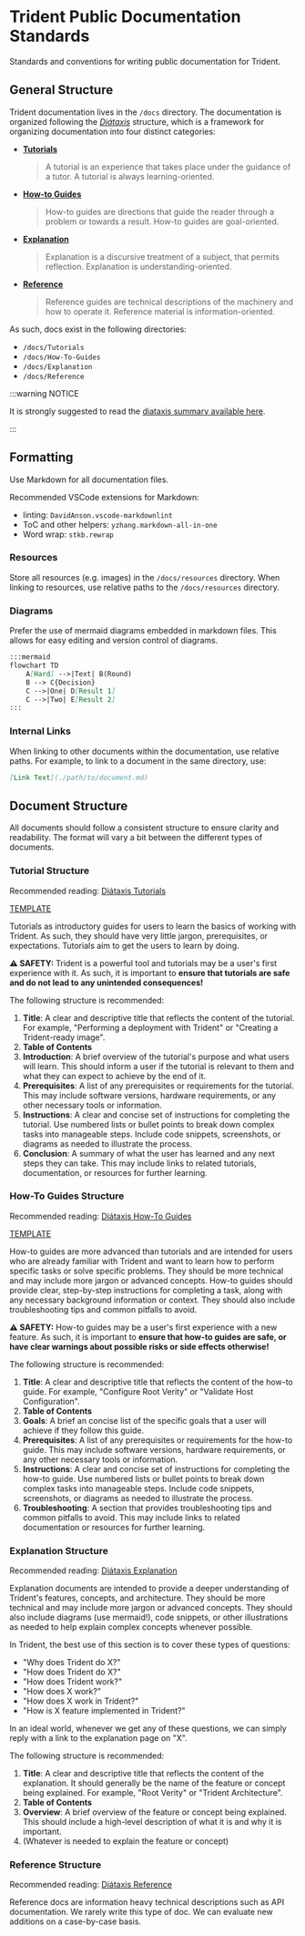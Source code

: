 # Trident Public Documentation Standards

Standards and conventions for writing public documentation for Trident.

## General Structure

Trident documentation lives in the `/docs` directory. The documentation is
organized following the *[Diátaxis](https://diataxis.fr/)* structure, which
is a framework for organizing documentation into four distinct categories:

- **[Tutorials](https://diataxis.fr/tutorials/)**
    > A tutorial is an experience that takes place under the guidance of a
    > tutor. A tutorial is always learning-oriented.
- **[How-to Guides](https://diataxis.fr/how-to-guides/)**
    > How-to guides are directions that guide the reader through a problem or
    > towards a result. How-to guides are goal-oriented.
- **[Explanation](https://diataxis.fr/explanation/)**
    > Explanation is a discursive treatment of a subject, that permits
    > reflection. Explanation is understanding-oriented.
- **[Reference](https://diataxis.fr/reference/)**
    > Reference guides are technical descriptions of the machinery and how to
    > operate it. Reference material is information-oriented.

As such, docs exist in the following directories:

- `/docs/Tutorials`
- `/docs/How-To-Guides`
- `/docs/Explanation`
- `/docs/Reference`

:::warning NOTICE

It is strongly suggested to read the
[diataxis summary available here](https://diataxis.fr/start-here/).

:::

## Formatting

Use Markdown for all documentation files.

Recommended VSCode extensions for Markdown:

- linting: `DavidAnson.vscode-markdownlint`
- ToC and other helpers: `yzhang.markdown-all-in-one`
- Word wrap: `stkb.rewrap`

### Resources

Store all resources (e.g. images) in the `/docs/resources` directory.
When linking to resources, use relative paths to the `/docs/resources` directory.

### Diagrams

Prefer the use of mermaid diagrams embedded in markdown files. This allows for
easy editing and version control of diagrams.

```markdown
:::mermaid
flowchart TD
    A[Hard] -->|Text| B(Round)
    B --> C{Decision}
    C -->|One| D[Result 1]
    C -->|Two| E[Result 2]
:::
```

### Internal Links

When linking to other documents within the documentation, use relative paths.
For example, to link to a document in the same directory, use:

```markdown
[Link Text](./path/to/document.md)
```

## Document Structure

All documents should follow a consistent structure to ensure clarity and
readability. The format will vary a bit between the different types of
documents.

### Tutorial Structure

Recommended reading: [Diátaxis Tutorials](https://diataxis.fr/tutorials/)

[TEMPLATE](tutorial-template.md)

Tutorials as introductory guides for users to learn the basics of working with
Trident. As such, they should have very little jargon, prerequisites, or
expectations. Tutorials aim to get the users to learn by doing.

**⚠️ SAFETY:** Trident is a powerful tool and tutorials may be a user's first
experience with it. As such, it is important to **ensure that tutorials are safe
and do not lead to any unintended consequences!**

The following structure is recommended:

1. **Title**: A clear and descriptive title that reflects the content of the
    tutorial. For example, "Performing a deployment with Trident" or "Creating a
    Trident-ready image".
2. **Table of Contents**
3. **Introduction**: A brief overview of the tutorial's purpose and what users
    will learn. This should inform a user if the tutorial is relevant to them
    and what they can expect to achieve by the end of it.
4. **Prerequisites**: A list of any prerequisites or requirements for the
    tutorial. This may include software versions, hardware requirements, or
    any other necessary tools or information.
5. **Instructions**: A clear and concise set of instructions
    for completing the tutorial. Use numbered lists or bullet points to
    break down complex tasks into manageable steps. Include code snippets,
    screenshots, or diagrams as needed to illustrate the process.
6. **Conclusion**: A summary of what the user has learned and any next steps
    they can take. This may include links to related tutorials, documentation,
    or resources for further learning.

### How-To Guides Structure

Recommended reading: [Diátaxis How-To Guides](https://diataxis.fr/how-to-guides/)

[TEMPLATE](how-to-guide-template.md)

How-to guides are more advanced than tutorials and are intended for users who
are already familiar with Trident and want to learn how to perform specific
tasks or solve specific problems. They should be more technical and may include
more jargon or advanced concepts. How-to guides should provide clear,
step-by-step instructions for completing a task, along with any necessary
background information or context. They should also include troubleshooting tips
and common pitfalls to avoid.

**⚠️ SAFETY:** How-to guides may be a user's first experience with a new
feature. As such, it is important to **ensure that how-to guides are safe, or
have clear warnings about possible risks or side effects otherwise!**

The following structure is recommended:

1. **Title**: A clear and descriptive title that reflects the content of the
    how-to guide. For example, "Configure Root Verity" or "Validate Host Configuration".
2. **Table of Contents**
3. **Goals**: A brief an concise list of the specific goals that a user will
    achieve if they follow this guide.
4. **Prerequisites**: A list of any prerequisites or requirements for the
    how-to guide. This may include software versions, hardware requirements, or
    any other necessary tools or information.
5. **Instructions**: A clear and concise set of instructions for completing the
    how-to guide. Use numbered lists or bullet points to break down complex
    tasks into manageable steps. Include code snippets, screenshots, or diagrams
    as needed to illustrate the process.
6. **Troubleshooting**: A section that provides troubleshooting tips and common
    pitfalls to avoid. This may include links to related documentation or
    resources for further learning.

### Explanation Structure

Recommended reading: [Diátaxis Explanation](https://diataxis.fr/explanation/)

Explanation documents are intended to provide a deeper understanding of
Trident's features, concepts, and architecture. They should be more technical
and may include more jargon or advanced concepts. They should also include
diagrams (use mermaid!), code snippets, or other illustrations as needed to help
explain complex concepts whenever possible.

In Trident, the best use of this section is to cover these types of questions:

- "Why does Trident do X?"
- "How does Trident do X?"
- "How does Trident work?"
- "How does X work?"
- "How does X work in Trident?"
- "How is X feature implemented in Trident?"

In an ideal world, whenever we get any of these questions, we can simply reply
with a link to the explanation page on "X".

The following structure is recommended:

1. **Title**: A clear and descriptive title that reflects the content of the
    explanation. It should generally be the name of the feature or concept
    being explained. For example, "Root Verity" or "Trident Architecture".
2. **Table of Contents**
3. **Overview**: A brief overview of the feature or concept being explained.
    This should include a high-level description of what it is and why it is
    important.
4. (Whatever is needed to explain the feature or concept)

### Reference Structure

Recommended reading: [Diátaxis Reference](https://diataxis.fr/reference/)

Reference docs are information heavy technical descriptions such as API
documentation. We rarely write this type of doc. We can evaluate new additions
on a case-by-case basis.
